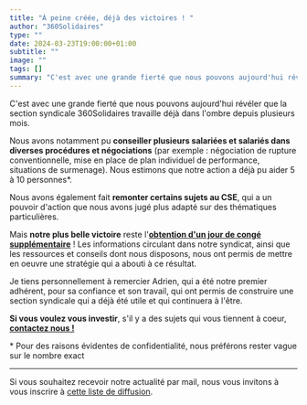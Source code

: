 ```yaml
---
title: "À peine créée, déjà des victoires ! "
author: "360Solidaires"
type: ""
date: 2024-03-23T19:00:00+01:00
subtitle: ""
image: ""
tags: []
summary: "C'est avec une grande fierté que nous pouvons aujourd'hui révéler que la section syndicale 360Solidaires travaille déjà dans l'ombre depuis plusieurs mois. Nous avons notamment pu conseiller plusieurs salariées et salariés dans diverses procédures et ..."
---
```


C'est avec une grande fierté que nous pouvons aujourd'hui révéler que la section syndicale 360Solidaires travaille déjà dans l'ombre depuis plusieurs mois.

Nous avons notamment pu **conseiller plusieurs salariées et salariés dans diverses procédures et négociations** (par exemple : négociation de rupture conventionnelle, mise en place de plan individuel de performance, situations de surmenage). Nous estimons que notre action a déjà pu aider 5 à 10 personnes*.

Nous avons également fait **remonter certains sujets au CSE**, qui a un pouvoir d'action que nous avons jugé plus adapté sur des thématiques particulières.

Mais **notre plus belle victoire** reste l'[**obtention d'un jour de congé supplémentaire**](https://trello.com/c/Thnho1DD/9281-cong%C3%A9-pay%C3%A9-vendredi-10-novembre#comment-654c9ce549002ea50d65ab38) !
Les informations circulant dans notre syndicat, ainsi que les ressources et conseils dont nous disposons, nous ont permis de mettre en oeuvre une stratégie qui a abouti à ce résultat.

Je tiens personnellement à remercier Adrien, qui a été notre premier adhérent, pour sa confiance et son travail, qui ont permis de construire une section syndicale qui a déjà été utile et qui continuera à l'être.

**Si vous voulez vous investir**, s'il y a des sujets qui vous tiennent à coeur, [**contactez nous !**](../../page/contact)

\* Pour des raisons évidentes de confidentialité, nous préférons rester vague sur le nombre exact

----------

Si vous souhaitez recevoir notre actualité par mail, nous vous invitons à vous inscrire à [cette liste de diffusion](https://listes.solidairesinformatique.org/sympa/subscribe/news.360solidaires).
